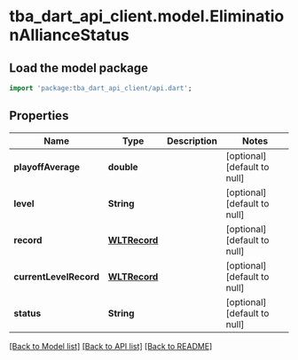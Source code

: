 # tba_dart_api_client.model.EliminationAllianceStatus

## Load the model package
```dart
import 'package:tba_dart_api_client/api.dart';
```

## Properties
Name | Type | Description | Notes
------------ | ------------- | ------------- | -------------
**playoffAverage** | **double** |  | [optional] [default to null]
**level** | **String** |  | [optional] [default to null]
**record** | [**WLTRecord**](WLTRecord.md) |  | [optional] [default to null]
**currentLevelRecord** | [**WLTRecord**](WLTRecord.md) |  | [optional] [default to null]
**status** | **String** |  | [optional] [default to null]

[[Back to Model list]](../README.md#documentation-for-models) [[Back to API list]](../README.md#documentation-for-api-endpoints) [[Back to README]](../README.md)


